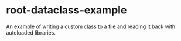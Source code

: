 # root-dataclass-example
An example of writing a custom class to a file and reading it back with autoloaded libraries.
